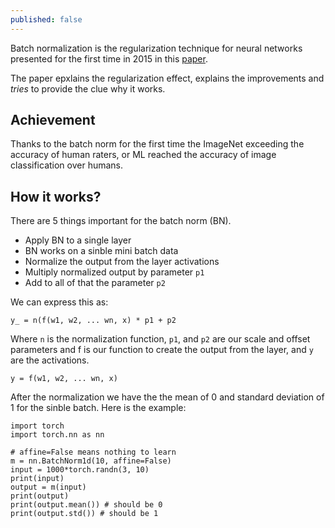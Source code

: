 ```yaml
---
published: false
---
```

Batch normalization is the regularization technique for neural networks presented for the first time in 2015 in this [paper](https://arxiv.org/abs/1502.03167).  

The paper epxlains the regularization effect, explains the improvements and *tries* to provide the clue why it works. 

## Achievement

Thanks to the batch norm for the first time the ImageNet exceeding the accuracy of human raters, or ML reached the accuracy of image classification over humans.


## How it works?

There are 5 things important for the batch norm (BN). 

* Apply BN to a single layer
* BN works on a sinble mini batch data
* Normalize the output from the layer activations
* Multiply normalized output by parameter `p1`
* Add to all of that the parameter `p2`

We can express this as: 

`y_ = n(f(w1, w2, ... wn, x) * p1 + p2`

Where `n` is the normalization function, `p1`, and `p2` are our scale and offset parameters and f is our function to create the output from the layer, and `y` are the activations.

`y = f(w1, w2, ... wn, x)`

After the normalization we have the the mean of 0 and standard deviation of 1 for the sinble batch. 
Here is the example:

```
import torch
import torch.nn as nn

# affine=False means nothing to learn
m = nn.BatchNorm1d(10, affine=False)
input = 1000*torch.randn(3, 10)
print(input)
output = m(input)
print(output)
print(output.mean()) # should be 0
print(output.std()) # should be 1
```
